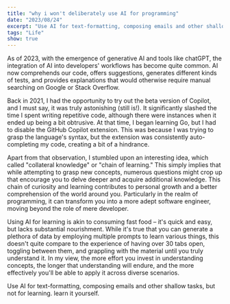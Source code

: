 ```yaml
---
title: "why i won't deliberately use AI for programming"
date: "2023/08/24"
excerpt: "Use AI for text-formatting, composing emails and other shallow tasks, but not for learning. learn it yourself."
tags: "Life"
show: true
---
```


As of 2023, with the emergence of generative AI and tools like chatGPT, the integration of AI into developers' workflows has become quite common. AI now comprehends our code, offers suggestions, generates different kinds of tests, and provides explanations that would otherwise require manual searching on Google or Stack Overflow.

Back in 2021, I had the opportunity to try out the beta version of Copilot, and I must say, it was truly astonishing (still is!). It significantly slashed the time I spent writing repetitive code, although there were instances when it ended up being a bit obtrusive. At that time, I began learning Go, but I had to disable the GitHub Copilot extension. This was because I was trying to grasp the language's syntax, but the extension was consistently auto-completing my code, creating a bit of a hindrance.

Apart from that observation, I stumbled upon an interesting idea, which called "collateral knowledge" or "chain of learning." This simply implies that while attempting to grasp new concepts, numerous questions might crop up that encourage you to delve deeper and acquire additional knowledge. This chain of curiosity and learning contributes to personal growth and a better comprehension of the world around you. Particularly in the realm of programming, it can transform you into a more adept software engineer, moving beyond the role of mere developer.

Using AI for learning is akin to consuming fast food – it's quick and easy, but lacks substantial nourishment. While it's true that you can generate a plethora of data by employing multiple prompts to learn various things, this doesn't quite compare to the experience of having over 30 tabs open, toggling between them, and grappling with the material until you truly understand it. In my view, the more effort you invest in understanding concepts, the longer that understanding will endure, and the more effectively you'll be able to apply it across diverse scenarios.

Use AI for text-formatting, composing emails and other shallow tasks, but not for learning. learn it yourself.